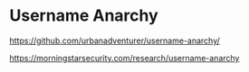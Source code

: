 # Username Anarchy

https://github.com/urbanadventurer/username-anarchy/

https://morningstarsecurity.com/research/username-anarchy